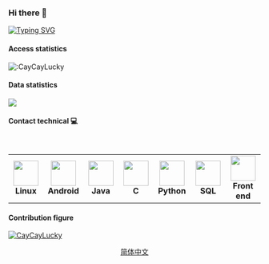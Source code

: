 ### Hi there 👋
[![Typing SVG](https://readme-typing-svg.demolab.com/?lines=I+am+cat+catlucky;我是猫猫幸运&&color=000000)]([https://git.io/typing-svg](https://github.com/CatCatLucky))
#### Access statistics
<img src="https://count.getloli.com/get/@:CayCayLucky?theme=rule34" alt=":CayCayLucky" />

#### Data statistics
<img src="https://github-readme-stats.vercel.app/api?username=catcatlucky&show_icons=true&locale=en&custom_title=GitHub+stats+for+CatCatLucky" />

#### Contact technical :computer:
<br>
<table  width = "600px">
<tbody>
 <tr>

 
<td align="center" width="70px">
<div>
<img height=50px src="https://upload.wikimedia.org/wikipedia/commons/a/af/Tux.png"> 
</div>
<span><b><center>Linux </center></b></span> 
</td>


<td align="center" width="70px">
<div>
<img height=50px src="https://developer.android.com/studio/images/studio-icon.svg?hl=zh-cn"> 
</div>
<span><b><center>Android</center></b></span> 
</td>



<td align="center" width="70px">
<div>
<img height=50px src="https://avatars.githubusercontent.com/u/1168968?v=4"> 
</div>
<span><b><center>Java</center></b></span> 
</td>

<td align="center" width="70px">
<div>
<img height=50px src="https://c-cpp.com/icon.png"> 
</div>
<span><b><center>C</center></b></span> 
</td>

<td align="center" width="70px">
<div>
<img height=50px src="https://avatars.githubusercontent.com/u/1525981?s=200&v=4"> 
</div>
<span><b><center>Python</center></b></span> 
</td>

<td align="center" width="70px">
<div>
<img height=50px src="https://static001.infoq.cn/resource/image/4b/1d/4b463053dcfae6c1d4adb3dde181f21d.png"> 
</div>
<span><b><center>SQL</center></b></span> 
</td>
 
<td align="center" width="70px">
<div>
<img height=50px src="https://avatars.githubusercontent.com/u/54006707?v=4"> 
</div>
<span><b><center>Front end</center></b></span> 
</td>

</tr>


</tbody>
</table>

#### Contribution figure
[![CayCayLucky](https://activity-graph.herokuapp.com/graph?username=CatCatLucky&bg_color=ffffff&color=000000&line=24292e&point=24292e&custom_title=Cat+Cat+Lucky+contribution+chart&area=true&hide_border=true)](https://github.com/CatCatLucky)

<div align="center">

[简体中文](README.md)

</div>
